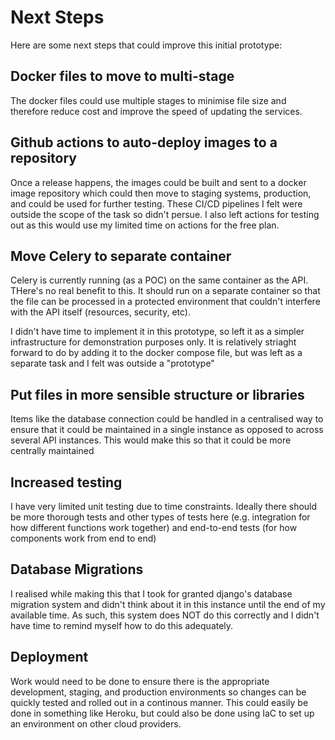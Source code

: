 # Next Steps
Here are some next steps that could improve this initial prototype:

## Docker files to move to multi-stage
The docker files could use multiple stages to minimise file size and therefore
reduce cost and improve the speed of updating the services.

## Github actions to auto-deploy images to a repository
Once a release happens, the images could be built and sent to a docker
image repository which could then move to staging systems, production, 
and could be used for further testing.  These CI/CD pipelines I felt 
were outside the scope of the task so didn't persue. I also left actions
for testing out as this would use my limited time on actions for the free plan.

## Move Celery to separate container
Celery is currently running (as a POC) on the same container as the API. 
THere's no real benefit to this. It should run on a separate container so
that the file can be processed in a protected environment that couldn't
interfere with the API itself (resources, security, etc).

I didn't have time to implement it in this prototype, so left it as a 
simpler infrastructure for demonstration purposes only.  It is relatively
striaght forward to do by adding it to the docker compose file, but was 
left as a separate task and I felt was outside a "prototype"

## Put files in more sensible structure or libraries
Items like the database connection could be handled in a centralised
way to ensure that it could be maintained in a single instance as opposed to
across several API instances.  This would make this so that it could be 
more centrally maintained

## Increased testing
I have very limited unit testing due to time constraints. Ideally there should 
be more thorough tests and other types of tests here (e.g. integration for how different
functions work together) and end-to-end tests (for how components work from end to end)

## Database Migrations
I realised while making this that I took for granted django's database migration
system and didn't think about it in this instance until the end of my available time.
As such, this system does NOT do this correctly and I didn't have time to remind myself
how to do this adequately.

## Deployment 
Work would need to be done to ensure there is the appropriate development, staging,
and production environments so changes can be quickly tested and rolled out in a
continous manner. This could easily be done in something like Heroku, but could
also be done using IaC to set up an environment on other cloud providers.

